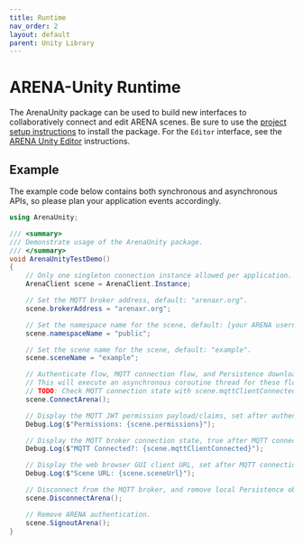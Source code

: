 ```yaml
---
title: Runtime
nav_order: 2
layout: default
parent: Unity Library
---
```


# ARENA-Unity Runtime
The ArenaUnity package can be used to build new interfaces to collaboratively connect and edit ARENA scenes. Be sure to use the [project setup instructions](/content/unity) to install the package. For the `Editor` interface, see the [ARENA Unity Editor](/content/unity/editor) instructions.

## Example
The example code below contains both synchronous and asynchronous APIs, so please plan your application events accordingly.

```csharp
using ArenaUnity;

/// <summary>
/// Demonstrate usage of the ArenaUnity package.
/// </summary>
void ArenaUnityTestDemo()
{
    // Only one singleton connection instance allowed per application.
    ArenaClient scene = ArenaClient.Instance;

    // Set the MQTT broker address, default: "arenaxr.org".
    scene.brokerAddress = "arenaxr.org";

    // Set the namespace name for the scene, default: [your ARENA username].
    scene.namespaceName = "public";

    // Set the scene name for the scene, default: "example".
    scene.sceneName = "example";

    // Authenticate flow, MQTT connection flow, and Persistence download flow.
    // This will execute an asynchronous coroutine thread for these flows.
    // TODO: Check MQTT connection state with scene.mqttClientConnected.
    scene.ConnectArena();

    // Display the MQTT JWT permission payload/claims, set after authentication flow completes.
    Debug.Log($"Permissions: {scene.permissions}");

    // Display the MQTT broker connection state, true after MQTT connection flow completes.
    Debug.Log($"MQTT Connected?: {scene.mqttClientConnected}");

    // Display the web browser GUI client URL, set after MQTT connection flow completes.
    Debug.Log($"Scene URL: {scene.sceneUrl}");

    // Disconnect from the MQTT broker, and remove local Persistence objects.
    scene.DisconnectArena();

    // Remove ARENA authentication.
    scene.SignoutArena();
}
```
